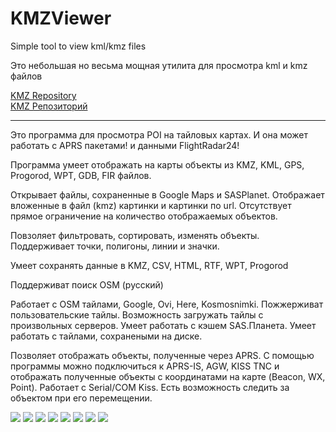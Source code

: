 # KMZViewer

Simple tool to view kml/kmz files

Это небольшая но весьма мощная утилита для просмотра kml и kmz файлов

[KMZ Repository](https://github.com/dkxce/KMZ_FILES)     
[KMZ Репозиторий](https://github.com/dkxce/KMZ_FILES)     

---

Это программа для просмотра POI на тайловых картах.
И она может работать с APRS пакетами! и данными FlightRadar24!

Программа умеет отображать на карты объекты из
KMZ, KML, GPS, Progorod, WPT, GDB, FIR файлов.

Открывает файлы, сохраненные в Google Maps и SASPlanet.
Отображает вложенные в файл (kmz) картинки и картинки по url.
Отсутствует прямое ограничение на количество отображаемых объектов.

Повзоляет фильтровать, сортировать, изменять объекты.
Поддерживает точки, полигоны, линии и значки.

Умеет сохранять данные в KMZ, CSV, HTML, RTF, WPT, Progorod

Поддерживат поиск OSM (русский)

Работает с OSM тайлами, Google, Ovi, Here, Kosmosnimki.
Пожжерживат пользовательские тайлы.
Возможность загружать тайлы с произвольных серверов.
Умеет работать с кэшем SAS.Планета.
Умеет работать с тайлами, сохранеными на диске.

Позволяет отображать объекты, полученные через APRS.
С помощью программы можно подключиться к APRS-IS,
AGW, KISS TNС и отображать полученные объекты с координатами
на карте (Beacon, WX, Point). Работает с Serial/COM Kiss.
Есть возможность следить за объектом при его перемещении.

<img src="window.png"/>
<img src="kmzviewer_001.jpg"/>
<img src="kmzviewer_002.jpg"/>
<img src="windowA.png"/>
<img src="windowB.png"/>
<img src="windowC.png"/>
<img src="windowD.png"/>
<img src="windowE.png"/>
